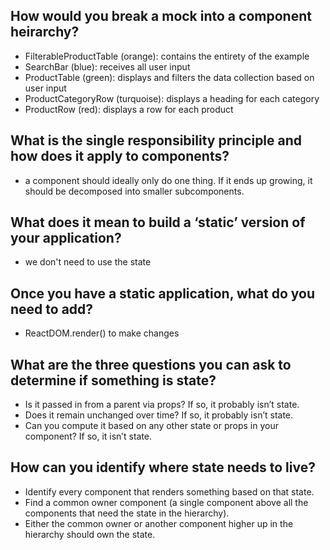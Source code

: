 ## How would you break a mock into a component heirarchy?
* FilterableProductTable (orange): contains the entirety of the example
* SearchBar (blue): receives all user input
* ProductTable (green): displays and filters the data collection based on user input
* ProductCategoryRow (turquoise): displays a heading for each category
* ProductRow (red): displays a row for each product  

## What is the single responsibility principle and how does it apply to components?
* a component should ideally only do one thing. If it ends up growing, it should be decomposed into smaller subcomponents.  

## What does it mean to build a ‘static’ version of your application?
* we don't need to use the state  

## Once you have a static application, what do you need to add?
* ReactDOM.render() to make changes  

## What are the three questions you can ask to determine if something is state?
* Is it passed in from a parent via props? If so, it probably isn’t state.
* Does it remain unchanged over time? If so, it probably isn’t state.
* Can you compute it based on any other state or props in your component? If so, it isn’t state.  

## How can you identify where state needs to live?
* Identify every component that renders something based on that state.
* Find a common owner component (a single component above all the components that need the state in the hierarchy).
* Either the common owner or another component higher up in the hierarchy should own the state.